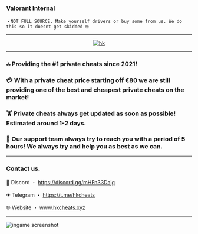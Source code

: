 ###  Valorant Internal
```sh-session
・NOT FULL SOURCE. Make yourself drivers or buy some from us. We do this so it doesnt get skidded 🤓
```
***


  <p align="center">
    <a href="https://discord.com/users/200116071640989696">
        <img title="hk" alt="hk" src="https://discord.c99.nl/widget/theme-1/200116071640989696.png"/>
    </a>
</p>

***
### 🔝 Providing the #1 private cheats since 2021! 


### 💳 With a private cheat price starting off €80 we are still providing one of the best and cheapest private cheats on the market!

### 🏋️ Private cheats always get updated as soon as possible! Estimated around 1-2 days.

### 💬 Our support team always try to reach you with a period of 5 hours! We always try and help you as best as we can.

***
###  Contact us.

 💬 Discord ・ https://discord.gg/mHFn33Dajq

 ✈ Telegram ・ https://t.me/hkcheats

 🌐 Website ・ www.hkcheats.xyz
 
 ***
 ![ingame screenshot](https://user-images.githubusercontent.com/107756040/189592031-10595b90-9685-4a1d-ac4c-1f0d533b38f9.png)

 
